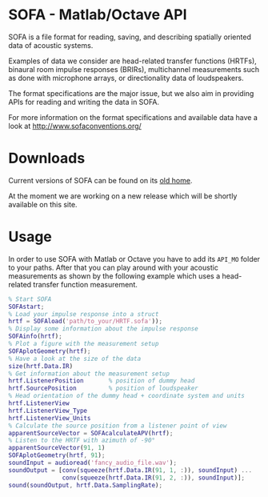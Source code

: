 SOFA - Matlab/Octave API
========================

SOFA is a file format for reading, saving, and describing spatially
oriented data of acoustic systems.

Examples of data we consider are head-related transfer functions (HRTFs),
binaural room impulse responses (BRIRs), multichannel measurements such as done
with microphone arrays, or directionality data of loudspeakers.

The format specifications are the major issue, but we also aim in providing APIs
for reading and writing the data in SOFA.

For more information on the format specifications and available data have a look
at http://www.sofaconventions.org/


Downloads
=========

Current versions of SOFA can be found on its [old
home](http://sourceforge.net/projects/sofacoustics/files/?source=navbar).

At the moment we are working on a new release which will be shortly available on
this site.


Usage
=====

In order to use SOFA with Matlab or Octave you have to add its `API_MO` folder
to your paths. After that you can play around with your acoustic measurements
as shown by the following example which uses a head-related transfer function
measurement.

```matlab
% Start SOFA
SOFAstart;
% Load your impulse response into a struct
hrtf = SOFAload('path/to_your/HRTF.sofa'));
% Display some information about the impulse response
SOFAinfo(hrtf);
% Plot a figure with the measurement setup
SOFAplotGeometry(hrtf);
% Have a look at the size of the data
size(hrtf.Data.IR)
% Get information about the measurement setup
hrtf.ListenerPosition       % position of dummy head
hrtf.SourcePosition         % position of loudspeaker
% Head orientation of the dummy head + coordinate system and units
hrtf.ListenerView
hrtf.ListenerView_Type
hrtf.ListenerView_Units
% Calculate the source position from a listener point of view
apparentSourceVector = SOFAcalculateAPV(hrtf);
% Listen to the HRTF with azimuth of -90°
apparentSourceVector(91, 1)
SOFAplotGeometry(hrtf, 91);
soundInput = audioread('fancy_audio_file.wav');
soundOutput = [conv(squeeze(hrtf.Data.IR(91, 1, :)), soundInput) ...
               conv(squeeze(hrtf.Data.IR(91, 2, :)), soundInput)];
sound(soundOutput, hrtf.Data.SamplingRate);
```
